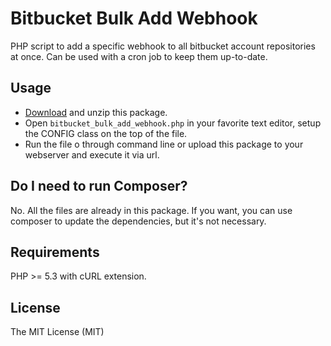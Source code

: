 # Bitbucket Bulk Add Webhook

PHP script to add a specific webhook to all bitbucket account repositories at once. Can be used with a cron job to keep them up-to-date.

## Usage

- [Download](https://github.com/InterativaDigital/bitbucket-bulk-add-webhook/archive/master.zip) and unzip this package.
- Open `bitbucket_bulk_add_webhook.php` in your favorite text editor, setup the CONFIG class on the top of the file.
- Run the file o through command line or upload this package to your webserver and execute it via url.

## Do I need to run Composer?

No. All the files are already in this package. If you want, you can use composer to update the dependencies, but it's not necessary.

## Requirements

PHP >= 5.3 with cURL extension.

## License

The MIT License (MIT)